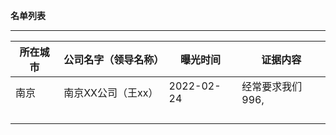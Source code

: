 **名单列表**

------



| 所在城市 | 公司名字（领导名称） | 曝光时间   | 证据内容         |
| -------- | -------------------- | ---------- | ---------------- |
| 南京     | 南京XX公司（王xx）   | 2022-02-24 | 经常要求我们996, |
|          |                      |            |                  |
|          |                      |            |                  |
|          |                      |            |                  |
|          |                      |            |                  |

## 